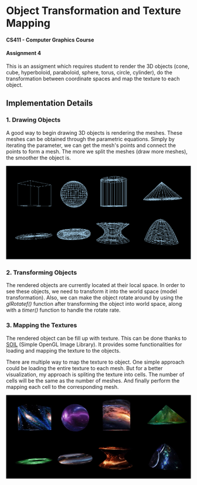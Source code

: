 # Object Transformation and Texture Mapping

#### CS411 - Computer Graphics Course

#### Assignment 4
This is an assigment which requires student to render the 3D objects (cone, cube, hyperboloid, paraboloid, sphere, torus, circle, cylinder), do the transformation between coordinate spaces and map the texture to each object. 



## Implementation Details

### 1. Drawing Objects

A good way to begin drawing 3D objects is rendering the meshes. These meshes can be obtained through the parametric equations. Simply by iterating the parameter, we can get the mesh's points and connect the points to form a mesh. The more we split the meshes (draw more meshes), the smoother the object is. 



![MeshImg](/Screenshots/meshimg.PNG)



### 2. Transforming Objects

The rendered objects are currently located at their local space. In order to see these objects, we need to transform it into the world space (model transformation). Also, we can make the object rotate around by using the *glRotatef()* function after transforming the object into world space, along with a *timer()* function to handle the rotate rate.



### 3. Mapping the Textures

The rendered object can be fill up with texture. This can be done thanks to [SOIL](http://www.lonesock.net/soil.html) (Simple OpenGL Image Library). It provides some functionalities for loading and mapping the texture to the objects.



There are multiple way to map the texture to object. One simple approach could be loading the entire texture to each mesh. But for a better visualization, my approach is spliting the texture into cells. The number of cells will be the same as the number of meshes. And finally perform the mapping each cell to the corresponding mesh. 



![TextureMapImg](/Screenshots/texturemapimg.gif)


